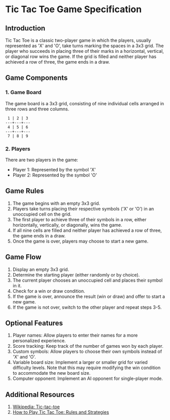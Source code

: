 # Tic Tac Toe Game Specification

## Introduction

Tic Tac Toe is a classic two-player game in which the players, usually represented as 'X' and 'O', take turns marking the spaces in a 3x3 grid. The player who succeeds in placing three of their marks in a horizontal, vertical, or diagonal row wins the game. If the grid is filled and neither player has achieved a row of three, the game ends in a draw.

## Game Components

### 1. Game Board

The game board is a 3x3 grid, consisting of nine individual cells arranged in three rows and three columns.

```
 1 | 2 | 3
---+---+---
 4 | 5 | 6
---+---+---
 7 | 8 | 9
```

### 2. Players

There are two players in the game:

- Player 1: Represented by the symbol 'X'
- Player 2: Represented by the symbol 'O'

## Game Rules

1. The game begins with an empty 3x3 grid.
2. Players take turns placing their respective symbols ('X' or 'O') in an unoccupied cell on the grid.
3. The first player to achieve three of their symbols in a row, either horizontally, vertically, or diagonally, wins the game.
4. If all nine cells are filled and neither player has achieved a row of three, the game ends in a draw.
5. Once the game is over, players may choose to start a new game.

## Game Flow

1. Display an empty 3x3 grid.
2. Determine the starting player (either randomly or by choice).
3. The current player chooses an unoccupied cell and places their symbol in it.
4. Check for a win or draw condition.
5. If the game is over, announce the result (win or draw) and offer to start a new game.
6. If the game is not over, switch to the other player and repeat steps 3-5.

## Optional Features

1. Player names: Allow players to enter their names for a more personalized experience.
2. Score tracking: Keep track of the number of games won by each player.
3. Custom symbols: Allow players to choose their own symbols instead of 'X' and 'O'.
4. Variable board size: Implement a larger or smaller grid for varied difficulty levels. Note that this may require modifying the win condition to accommodate the new board size.
5. Computer opponent: Implement an AI opponent for single-player mode.

## Additional Resources

1. [Wikipedia: Tic-tac-toe](https://en.wikipedia.org/wiki/Tic-tac-toe)
2. [How to Play Tic Tac Toe: Rules and Strategies](https://www.thesprucecrafts.com/tic-tac-toe-game-rules-412170)

